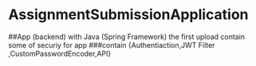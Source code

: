 # AssignmentSubmissionApplication
##App (backend) with Java (Spring Framework)
the first upload contain some of securiy for app
###contain {Authentiaction,JWT Filter ,CustomPasswordEncoder,API}
